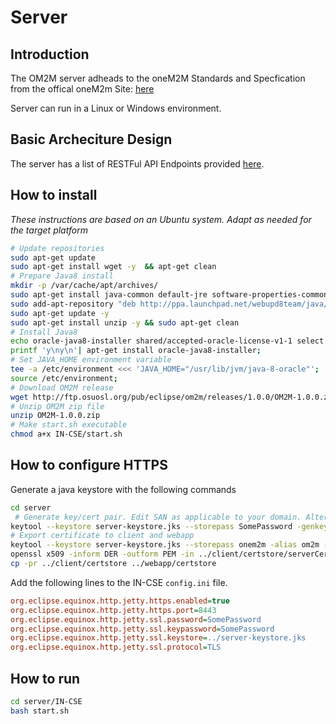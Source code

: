 # Server

## Introduction

The OM2M server adheads to the oneM2M Standards and Specfication from the offical oneM2m Site: [here](http://www.onem2m.org/developers-corner/documentation/getting-started)

Server can run in a Linux or Windows environment.


## Basic Archeciture Design

The server has a list of RESTFul API Endpoints provided [here](https://wiki.eclipse.org/OM2M/one/REST_API). 


## How to install
_These instructions are based on an Ubuntu system. Adapt as needed for the target platform_
```bash
# Update repositories
sudo apt-get update
sudo apt-get install wget -y  && apt-get clean
# Prepare Java8 install
mkdir -p /var/cache/apt/archives/
sudo apt-get install java-common default-jre software-properties-common python-software-properties debconf-utils -y  && sudo apt-get clean
sudo add-apt-repository "deb http://ppa.launchpad.net/webupd8team/java/ubuntu xenial main";
sudo apt-get update -y
sudo apt-get install unzip -y && sudo apt-get clean
# Install Java8
echo oracle-java8-installer shared/accepted-oracle-license-v1-1 select true | debconf-set-selections
printf 'y\ny\n'| apt-get install oracle-java8-installer;
# Set JAVA_HOME environment variable
tee -a /etc/environment <<< 'JAVA_HOME="/usr/lib/jvm/java-8-oracle"';
source /etc/environment;
# Download OM2M release
wget http://ftp.osuosl.org/pub/eclipse/om2m/releases/1.0.0/OM2M-1.0.0.zip
# Unzip OM2M zip file
unzip OM2M-1.0.0.zip
# Make start.sh executable
chmod a+x IN-CSE/start.sh 
```

## How to configure HTTPS
Generate a java keystore with the following commands
```bash
cd server
 # Generate key/cert pair. Edit SAN as applicable to your domain. Alternatively, provide a CA-signed cert in a java keystore
keytool --keystore server-keystore.jks --storepass SomePassword -genkeypair -dname "CN=OM2M Server, OU=SER 401 Capstone Team6, O=Arizona State University, L=Tempe, ST=Arizona, C=US" -keyalg RSA -alias om2m -ext SAN=dns:om2mServer,ip:127.0.0.1
# Export certificate to client and webapp
keytool --keystore server-keystore.jks --storepass onem2m -alias om2m -export -file ../client/certstore/serverCertificate.der
openssl x509 -inform DER -outform PEM -in ../client/certstore/serverCertificate.der -out ../client/certstore/serverCertificate.pem
cp -pr ../client/certstore ../webapp/certstore
```
Add the following lines to the IN-CSE `config.ini` file.
```ini
org.eclipse.equinox.http.jetty.https.enabled=true
org.eclipse.equinox.http.jetty.https.port=8443
org.eclipse.equinox.http.jetty.ssl.password=SomePassword
org.eclipse.equinox.http.jetty.ssl.keypassword=SomePassword
org.eclipse.equinox.http.jetty.ssl.keystore=../server-keystore.jks
org.eclipse.equinox.http.jetty.ssl.protocol=TLS
```

## How to run

```bash
cd server/IN-CSE
bash start.sh
```